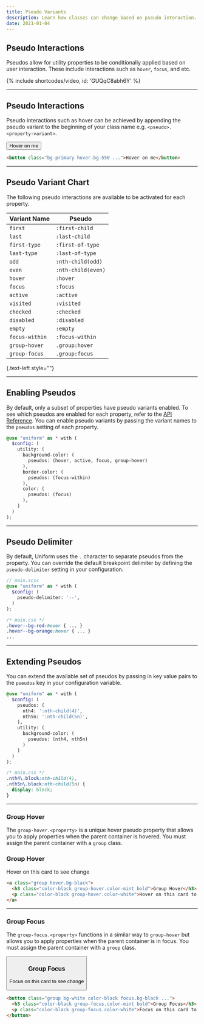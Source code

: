 ```yaml
---
title: Pseudo Variants
description: Learn how classes can change based on pseudo interaction.
date: 2021-01-04
---
```


## Pseudo Interactions

Pseudos allow for utility properties to be conditionally applied based on user interaction. These include interactions such as `hover`, `focus`, and etc.

{% include shortcodes/video, id: 'GUQqC8abh6Y' %}

---

## Pseudo Interactions

Pseudo interactions such as hover can be achieved by appending the pseudo variant to the beginning of your class name e.g. `<pseudo>.<property-variant>`.

<section class="flex align-items-center justify-content-center bg-tertiary bg-50 p-20 h-192 radius-md mb-24">
  <button class="p-12 px-20 bold color-white radius-sm bg-primary hover.bg-550">
    Hover on me
  </button>
</section>

```html
<button class="bg-primary hover.bg-550 ...">Hover on me</button>
```

---

## Pseudo Variant Chart

The following pseudo interactions are available to be activated for each property.

| Variant Name | Pseudo |
| - | - |
| `first` | `:first-child` |
| `last` | `:last-child` |
| `first-type` | `:first-of-type` |
| `last-type` | `:last-of-type` |
| `odd` | `:nth-child(odd)` |
| `even` | `:nth-child(even)` |
| `hover` | `:hover` |
| `focus` | `:focus` |
| `active` | `:active` |
| `visited` | `:visited` |
| `checked` | `:checked` |
| `disabled` | `:disabled` |
| `empty` | `:empty` |
| `focus-within` | `:focus-within` |
| `group-hover` | `.group:hover` |
| `group-focus` | `.group:focus` |

{.text-left style=""}

---

## Enabling Pseudos

By default, only a subset of properties have pseudo variants enabled. To see which pseudos are enabled for each property, refer to the [API Reference](/api-reference). You can enable pseudo variants by passing the variant names to the `pseudos` setting of each property.

```scss
@use "uniform" as * with (
  $config: (
    utility: (
      background-color: (
      	pseudos: (hover, active, focus, group-hover)
      ),
      border-color: (
      	pseudos: (focus-within)
      ),
      color: (
        pseudos: (focus)
      ),
    )
  )
);
```

---

## Pseudo Delimiter

By default, Uniform uses the `.` character to separate pseudos from the property. You can override the default breakpoint delimiter by defining the `pseudo-delimiter` setting in your configuration.

```scss
// main.scss
@use "uniform" as * with (
  $config: (
    pseudo-delimiter: '--',
  )
);
```

```css
/* main.css */
.hover--bg-red:hover { ... }
.hover--bg-orange:hover { ... }
...
```

---

## Extending Pseudos

You can extend the available set of pseudos by passing in key value pairs to the `pseudos` key in your configuration variable.

```scss
@use "uniform" as * with (
  $config: (
    pseudos: (
      nth4: ':nth-child(4)',
      nth5n: ':nth-child(5n)',
    ),
    utility: (
      background-color: (
        pseudos: (nth4, nth5n)
      )
    )
  )
);
```

```css
/* main.css */
.nth4\.block:nth-child(4),
.nth5n\.block:nth-child(5n) { 
  display: block;
}
```

---

### Group Hover

The `group-hover.<property>` is a unique hover pseudo property that allows you to apply properties when the parent container is hovered. You must assign the parent container with a `group` class.

<section class="flex align-items-center justify-content-center bg-tertiary bg-50 p-20 h-192 radius-md mb-24">
  <a class="group bg-white color-black hover.bg-black block p-20 radius-md">
    <h3 class="color-black group-hover.color-mint bold">Group Hover</h3>
    <p class="color-black group-hover.color-white">Hover on this card to see change</p>
  </a>
</section>

```html
<a class="group hover.bg-black">
  <h3 class="color-black group-hover.color-mint bold">Group Hover</h3>
  <p class="color-black group-hover.color-white">Hover on this card to see change</p>
</a>
```

---

### Group Focus

The `group-focus.<property>` functions in a similar way to `group-hover` but allows you to apply properties when the parent container is in focus. You must assign the parent container with a `group` class.

<section class="flex align-items-center justify-content-center bg-tertiary bg-50 p-20 h-192 radius-md mb-24">
  <button class="group bg-white color-black focus.bg-black block p-20 radius-md text-left">
    <h3 class="color-black group-focus.color-mint bold">Group Focus</h3>
    <p class="color-black group-focus.color-white">Focus on this card to see change</p>
  </button>
</section>

```html
<button class="group bg-white color-black focus.bg-black ...">
  <h3 class="color-black group-focus.color-mint bold">Group Focus</h3>
  <p class="color-black group-focus.color-white">Focus on this card to see change</p>
</button>
```


